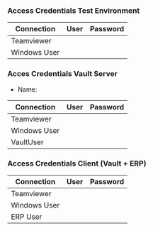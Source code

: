 ### Access Credentials Test Environment

| Connection | User | Password |
| - | - | - |
| Teamviewer| | | 
| Windows User | |  | 

### Acces Credentials Vault Server
- Name: 

| Connection | User | Password |
| - | - | - |
| Teamviewer|  |  | 
| Windows User |  |  | 
| VaultUser  |    |  | 

### Access Credentials Client (Vault + ERP)

| Connection | User | Password |
| - | - | - |
| Teamviewer|  |  |
| Windows User |  |  |
| ERP User |  | |
